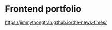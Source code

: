 # Frontend portfolio
<a href="https://jimmythongtran.github.io/the-news-times/" target="_blank">https://jimmythongtran.github.io/the-news-times/</a>
